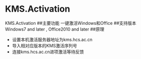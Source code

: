 # KMS.Activation
KMS.Activation
##主要功能
一键激活Windows和Office
##支持版本
Windows7 and later , Office2010 and later
##原理
- 设置本机激活服务器地址为kms.hcs.ac.cn
- 导入相对应版本的KMS激活序列号
- 连接kms.hcs.ac.cn进项激活等待反馈
